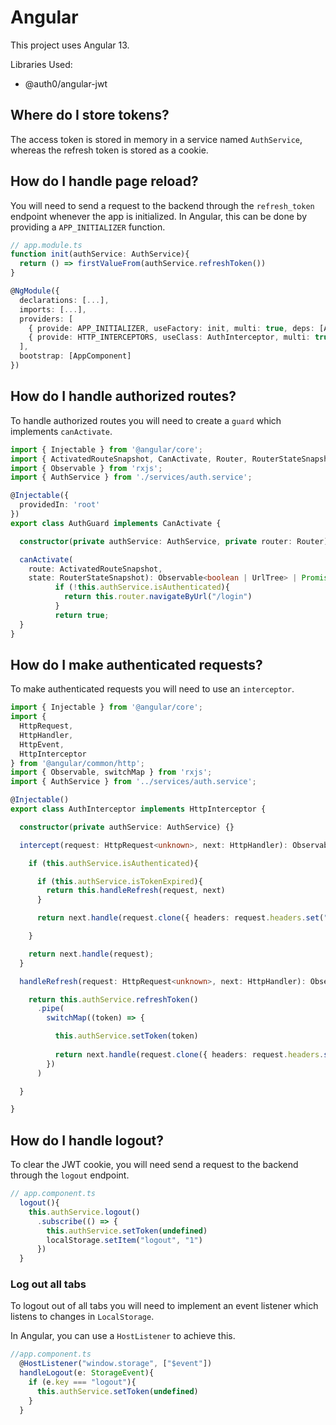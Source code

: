 # Angular
This project uses Angular 13.

Libraries Used:
* @auth0/angular-jwt

## Where do I store tokens?
The access token is stored in memory in a service named `AuthService`, whereas the refresh token is stored as a cookie.

## How do I handle page reload?
You will need to send a request to the backend through the `refresh_token` endpoint whenever the app is initialized.
In Angular, this can be done by providing a `APP_INITIALIZER` function.
```typescript
// app.module.ts
function init(authService: AuthService){
  return () => firstValueFrom(authService.refreshToken())
}

@NgModule({
  declarations: [...],
  imports: [...],
  providers: [
    { provide: APP_INITIALIZER, useFactory: init, multi: true, deps: [AuthService] }, // Add Initializer function here
    { provide: HTTP_INTERCEPTORS, useClass: AuthInterceptor, multi: true }
  ],
  bootstrap: [AppComponent]
})

```

## How do I handle authorized routes?
To handle authorized routes you will need to create a `guard` which implements `canActivate`.
```typescript
import { Injectable } from '@angular/core';
import { ActivatedRouteSnapshot, CanActivate, Router, RouterStateSnapshot, UrlTree } from '@angular/router';
import { Observable } from 'rxjs';
import { AuthService } from './services/auth.service';

@Injectable({
  providedIn: 'root'
})
export class AuthGuard implements CanActivate {

  constructor(private authService: AuthService, private router: Router){}

  canActivate(
    route: ActivatedRouteSnapshot,
    state: RouterStateSnapshot): Observable<boolean | UrlTree> | Promise<boolean | UrlTree> | boolean | UrlTree {
          if (!this.authService.isAuthenticated){
            return this.router.navigateByUrl("/login")
          } 
          return true;
  }
}

```

## How do I make authenticated requests?
To make authenticated requests you will need to use an `interceptor`. 
```typescript
import { Injectable } from '@angular/core';
import {
  HttpRequest,
  HttpHandler,
  HttpEvent,
  HttpInterceptor
} from '@angular/common/http';
import { Observable, switchMap } from 'rxjs';
import { AuthService } from '../services/auth.service';

@Injectable()
export class AuthInterceptor implements HttpInterceptor {

  constructor(private authService: AuthService) {}

  intercept(request: HttpRequest<unknown>, next: HttpHandler): Observable<HttpEvent<unknown>> {

    if (this.authService.isAuthenticated){

      if (this.authService.isTokenExpired){
        return this.handleRefresh(request, next)
      }

      return next.handle(request.clone({ headers: request.headers.set("Authorization", `Bearer ${this.authService.getToken}`), }))

    }

    return next.handle(request);
  }

  handleRefresh(request: HttpRequest<unknown>, next: HttpHandler): Observable<HttpEvent<unknown>>{

    return this.authService.refreshToken()
      .pipe(
        switchMap((token) => {

          this.authService.setToken(token)
         
          return next.handle(request.clone({ headers: request.headers.set("Authorization", `Bearer ${token}`) }))
        })
      )

  }

}
```

## How do I handle logout?
To clear the JWT cookie, you will need send a request to the backend through the `logout` endpoint.
```typescript
// app.component.ts
  logout(){
    this.authService.logout()
      .subscribe(() => {
        this.authService.setToken(undefined)
        localStorage.setItem("logout", "1")
      })
  }
```

### Log out all tabs
To logout out of all tabs you will need to implement an event listener which listens to changes in `LocalStorage`. 

In Angular, you can use a `HostListener` to achieve this.
```typescript
//app.component.ts
  @HostListener("window.storage", ["$event"])
  handleLogout(e: StorageEvent){
    if (e.key === "logout"){
      this.authService.setToken(undefined)
    }
  }
```
